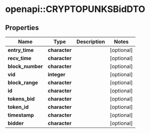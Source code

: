 # openapi::CRYPTOPUNKSBidDTO


## Properties
Name | Type | Description | Notes
------------ | ------------- | ------------- | -------------
**entry_time** | **character** |  | [optional] 
**recv_time** | **character** |  | [optional] 
**block_number** | **character** |  | [optional] 
**vid** | **integer** |  | [optional] 
**block_range** | **character** |  | [optional] 
**id** | **character** |  | [optional] 
**tokens_bid** | **character** |  | [optional] 
**token_id** | **character** |  | [optional] 
**timestamp** | **character** |  | [optional] 
**bidder** | **character** |  | [optional] 


